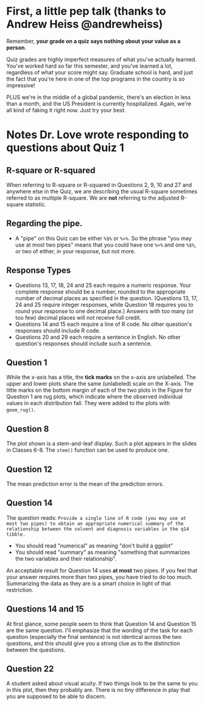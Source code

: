 # First, a little pep talk (thanks to Andrew Heiss @andrewheiss)

Remember, **your grade on a quiz says nothing about your value as a person**. 

Quiz grades are highly imperfect measures of what you've actually learned. You've worked hard so far this semester, and you've learned a lot, regardless of what your score might say. Graduate school is hard, and just the fact that you're here in one of the top programs in the country is so impressive!

PLUS we're in the middle of a global pandemic, there's an election in less than a month, and the US President is currently hospitalized. Again, we're all kind of faking it right now. Just try your best.

# Notes Dr. Love wrote responding to questions about Quiz 1

## R-square or R-squared

When referring to R-square or R-squared in Questions 2, 9, 10 and 27 and anywhere else in the Quiz, we are describing the usual R-square sometimes referred to as multiple R-square. We are **not** referring to the adjusted R-square statistic.

## Regarding the pipe.

- A "pipe" on this Quiz can be either `%$%` or `%>%`. So the phrase "you may use at most two pipes" means that you could have one `%>%` and one `%$%`, or two of either, in your response, but not more.

## Response Types

- Questions 13, 17, 18, 24 and 25 each require a numeric response. Your complete response should be a number, rounded to the appropriate number of decimal places as specified in the question. (Questions 13, 17, 24 and 25 require integer responses, while Question 18 requires you to round your response to one decimal place.) Answers with too many (or too few) decimal places will not receive full credit.
- Questions 14 and 15 each require a line of R code. No other question's responses should include R code.
- Questions 20 and 29 each require a sentence in English. No other question's responses should include such a sentence.

## Question 1

While the x-axis has a title, the **tick marks** on the x-axis are unlabelled. The upper and lower plots share the same (unlabeled) scale on the X-axis. The little marks on the bottom margin of each of the two plots in the Figure for Question 1 are rug plots, which indicate where the observed individual values in each distribution fall. They were added to the plots with `geom_rug()`.

## Question 8

The plot shown is a stem-and-leaf display. Such a plot appears in the slides in Classes 6-8. The `stem()` function can be used to produce one.

## Question 12

The mean prediction error is the mean of the prediction errors.

## Question 14

The question reads: `Provide a single line of R code (you may use at most two pipes) to obtain an appropriate numerical summary
of the relationship between the solvent and diagnosis variables in the q14 tibble.`

- You should read "numerical" as meaning "don't build a ggplot"
- You should read "summary" as meaning "something that summarizes the two variables and their relationship".

An acceptable result for Question 14 uses **at most** two pipes. If you feel that your answer requires more than two pipes, you have tried to do too much. Summarizing the data as they are is a smart choice in light of that restriction.

## Questions 14 and 15

At first glance, some people seem to think that Question 14 and Question 15 are the same question. I'll emphasize that the wording of the task for each question (especially the final sentence) is not identical across the two questions, and this should give you a strong clue as to the distinction between the questions.

## Question 22

A student asked about visual acuity. If two things look to be the same to you in this plot, then they probably are. There is no tiny difference in play that you are supposed to be able to discern.



